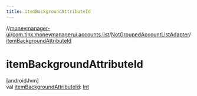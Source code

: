 ```yaml
---
title: itemBackgroundAttributeId
---
```

//[moneymanager-ui](../../../index.html)/[com.tink.moneymanagerui.accounts.list](../index.html)/[NotGroupedAccountListAdapter](index.html)/[itemBackgroundAttributeId](item-background-attribute-id.html)



# itemBackgroundAttributeId



[androidJvm]\
val [itemBackgroundAttributeId](item-background-attribute-id.html): [Int](https://kotlinlang.org/api/latest/jvm/stdlib/kotlin/-int/index.html)




